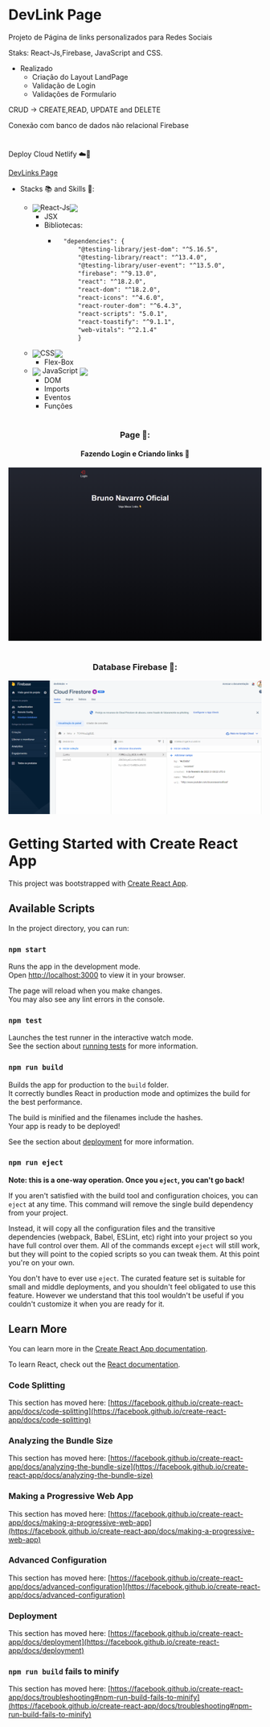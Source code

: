 # DevLink Page 

Projeto de Página de links personalizados para Redes Sociais

Staks: React-Js,Firebase, JavaScript and CSS.

* Realizado
    * Criação do Layout LandPage
    * Validação de Login
    * Validações de Formulario

CRUD -> CREATE,READ, UPDATE and DELETE

Conexão com banco de dados não relacional Firebase
#

Deploy Cloud Netlify ☁️🚀

[DevLinks Page]()

* Stacks 📚 and Skills 🧠:

    * <img width='30' align='center' src="https://cdn.jsdelivr.net/gh/devicons/devicon/icons/react/react-original.svg" />React-Js<img width='30' align='center' src="https://cdn.jsdelivr.net/gh/devicons/devicon/icons/react/react-original.svg" />
        * JSX
        * Bibliotecas:
            * ```
                "dependencies": {
                    "@testing-library/jest-dom": "^5.16.5",
                    "@testing-library/react": "^13.4.0",
                    "@testing-library/user-event": "^13.5.0",
                    "firebase": "^9.13.0",
                    "react": "^18.2.0",
                    "react-dom": "^18.2.0",
                    "react-icons": "^4.6.0",
                    "react-router-dom": "^6.4.3",
                    "react-scripts": "5.0.1",
                    "react-toastify": "^9.1.1",
                    "web-vitals": "^2.1.4"  
                    }
    * <img width='30' align='center' src="https://cdn.jsdelivr.net/gh/devicons/devicon/icons/css3/css3-original-wordmark.svg" />CSS<img align='center' width='30' src="https://cdn.jsdelivr.net/gh/devicons/devicon/icons/css3/css3-original-wordmark.svg" />
        * Flex-Box        
    * <img width='30' align='center' src="https://cdn.jsdelivr.net/gh/devicons/devicon/icons/javascript/javascript-original.svg" /> JavaScript <img width='30' align='center' src="https://cdn.jsdelivr.net/gh/devicons/devicon/icons/javascript/javascript-original.svg" />
        * DOM
        * Imports
        * Eventos
        * Funções
#

<div align='center'>
<h3>Page 📑:</h3>
<h4>Fazendo Login e Criando links 📲</h4>
<img src="./public/assets/devlinkpage.gif"/>
</div>

#

<div align='center'>
<h3>Database Firebase 📲:</h3>
<img src="./public/assets/firebase.gif"/>
</div>



# Getting Started with Create React App

This project was bootstrapped with [Create React App](https://github.com/facebook/create-react-app).

## Available Scripts

In the project directory, you can run:

### `npm start`

Runs the app in the development mode.\
Open [http://localhost:3000](http://localhost:3000) to view it in your browser.

The page will reload when you make changes.\
You may also see any lint errors in the console.

### `npm test`

Launches the test runner in the interactive watch mode.\
See the section about [running tests](https://facebook.github.io/create-react-app/docs/running-tests) for more information.

### `npm run build`

Builds the app for production to the `build` folder.\
It correctly bundles React in production mode and optimizes the build for the best performance.

The build is minified and the filenames include the hashes.\
Your app is ready to be deployed!

See the section about [deployment](https://facebook.github.io/create-react-app/docs/deployment) for more information.

### `npm run eject`

**Note: this is a one-way operation. Once you `eject`, you can't go back!**

If you aren't satisfied with the build tool and configuration choices, you can `eject` at any time. This command will remove the single build dependency from your project.

Instead, it will copy all the configuration files and the transitive dependencies (webpack, Babel, ESLint, etc) right into your project so you have full control over them. All of the commands except `eject` will still work, but they will point to the copied scripts so you can tweak them. At this point you're on your own.

You don't have to ever use `eject`. The curated feature set is suitable for small and middle deployments, and you shouldn't feel obligated to use this feature. However we understand that this tool wouldn't be useful if you couldn't customize it when you are ready for it.

## Learn More

You can learn more in the [Create React App documentation](https://facebook.github.io/create-react-app/docs/getting-started).

To learn React, check out the [React documentation](https://reactjs.org/).

### Code Splitting

This section has moved here: [https://facebook.github.io/create-react-app/docs/code-splitting](https://facebook.github.io/create-react-app/docs/code-splitting)

### Analyzing the Bundle Size

This section has moved here: [https://facebook.github.io/create-react-app/docs/analyzing-the-bundle-size](https://facebook.github.io/create-react-app/docs/analyzing-the-bundle-size)

### Making a Progressive Web App

This section has moved here: [https://facebook.github.io/create-react-app/docs/making-a-progressive-web-app](https://facebook.github.io/create-react-app/docs/making-a-progressive-web-app)

### Advanced Configuration

This section has moved here: [https://facebook.github.io/create-react-app/docs/advanced-configuration](https://facebook.github.io/create-react-app/docs/advanced-configuration)

### Deployment

This section has moved here: [https://facebook.github.io/create-react-app/docs/deployment](https://facebook.github.io/create-react-app/docs/deployment)

### `npm run build` fails to minify

This section has moved here: [https://facebook.github.io/create-react-app/docs/troubleshooting#npm-run-build-fails-to-minify](https://facebook.github.io/create-react-app/docs/troubleshooting#npm-run-build-fails-to-minify)
